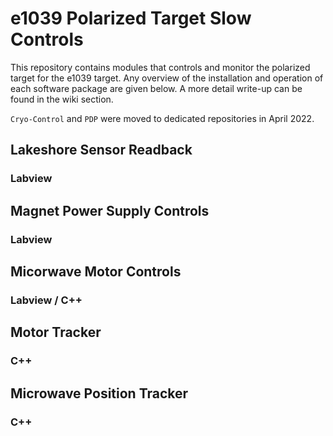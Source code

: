 # e1039 Polarized Target Slow Controls

This repository contains modules that controls and monitor the polarized target for the e1039 target. Any overview of the installation and operation of each software package are given below. A more detail write-up can be found in the wiki section.

`Cryo-Control` and `PDP` were moved to dedicated repositories in April 2022.

## Lakeshore Sensor Readback
### Labview

## Magnet Power Supply Controls
### Labview

## Micorwave Motor Controls
### Labview / C++

## Motor Tracker
### C++

## Microwave Position Tracker
### C++
